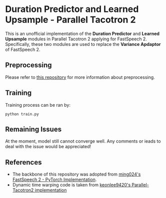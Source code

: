 # Duration Predictor and Learned Upsample - Parallel Tacotron 2
This is an unofficial implementation of the **Duration Predictor** and **Learned Upsample** modules in Parallel Tacotron 2 applying for FastSpeech 2. Specifically, these two modules are used to replace the **Variance Apdaptor** of FastSpeech 2.

## Preprocessing

Please refer to [this repository](https://github.com/ming024/FastSpeech2) for more information about preprocessing.

## Training 

Training process can be ran by:
```
python train.py
```
## Remaining Issues
At the moment, model still cannot converge well.
Any comments or ieads to deal with the issue would be appreciated!

## References
* The backbone of this repository was adopted from [ming024's FastSpeech 2 - PyTorch Implementation](https://github.com/ming024/FastSpeech2).
* Dynamic time warping code is taken from [keonlee9420's Parallel-Tacotron2 implementation](https://github.com/keonlee9420/Parallel-Tacotron2)